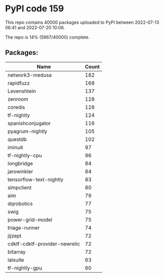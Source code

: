 # PyPI code 159

This repo contains 40000 packages uploaded to PyPI between 
2022-07-13 06:41 and 2022-07-20 10:06.

The repo is 14% (5967/40000) complete.

## Packages:

| Name  | Count |
| ----- | ----- |
| network3-medusa | 182 |
| rapidfuzz | 168 |
| Levenshtein | 137 |
| zenroom | 128 |
| coredis | 128 |
| tf-nightly | 124 |
| spanishconjugator | 116 |
| pyagrum-nightly | 105 |
| questdb | 102 |
| iminuit | 97 |
| tf-nightly-cpu | 96 |
| longbridge | 84 |
| jarowinkler | 84 |
| tensorflow-text-nightly | 83 |
| slmpclient | 80 |
| aim | 79 |
| dqrobotics | 77 |
| swig | 75 |
| power-grid-model | 75 |
| triage-runner | 74 |
| jijzept | 72 |
| cdktf-cdktf-provider-newrelic | 72 |
| bitarray | 72 |
| lalsuite | 63 |
| tf-nightly-gpu | 60 |



